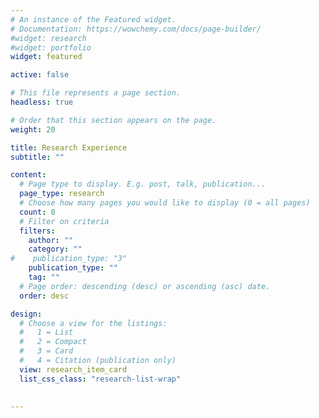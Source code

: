 ```yaml
---
# An instance of the Featured widget.
# Documentation: https://wowchemy.com/docs/page-builder/
#widget: research
#widget: portfolio
widget: featured

active: false

# This file represents a page section.
headless: true

# Order that this section appears on the page.
weight: 20

title: Research Experience
subtitle: ""

content:
  # Page type to display. E.g. post, talk, publication...
  page_type: research
  # Choose how many pages you would like to display (0 = all pages)
  count: 0
  # Filter on criteria
  filters:
    author: ""
    category: ""
#    publication_type: "3"
    publication_type: ""
    tag: ""
  # Page order: descending (desc) or ascending (asc) date.
  order: desc

design:
  # Choose a view for the listings:
  #   1 = List
  #   2 = Compact
  #   3 = Card
  #   4 = Citation (publication only)
  view: research_item_card
  list_css_class: "research-list-wrap"
  
  
---
```


